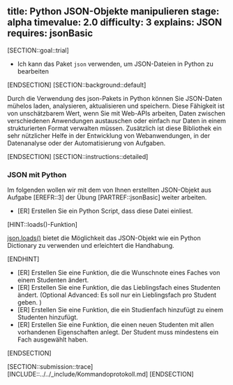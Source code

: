 title: Python JSON-Objekte manipulieren
stage: alpha
timevalue: 2.0
difficulty: 3
explains: JSON
requires: jsonBasic
---
[SECTION::goal::trial]

- Ich kann das Paket `json` verwenden, um JSON-Dateien in Python zu bearbeiten

[ENDSECTION]
[SECTION::background::default]

Durch die Verwendung des json-Pakets in Python können Sie JSON-Daten mühelos laden,
analysieren, aktualisieren und speichern. Diese Fähigkeit ist von unschätzbarem Wert,
wenn Sie mit Web-APIs arbeiten, Daten zwischen verschiedenen Anwendungen austauschen
oder einfach nur Daten in einem strukturierten Format verwalten müssen. Zusätzlich ist
diese Bibliothek ein sehr nützlicher Helfe in der Entwicklung von Webanwendungen,
in der Datenanalyse oder der Automatisierung von Aufgaben.

[ENDSECTION]
[SECTION::instructions::detailed]

### JSON mit Python

Im folgenden wollen wir mit dem von Ihnen erstellten JSON-Objekt aus Aufgabe [EREFR::3] der Übung [PARTREF::jsonBasic] weiter arbeiten.

- [ER] Erstellen Sie ein Python Script, dass diese Datei einliest.

[HINT::loads()-Funktion]

[json.loads()](https://docs.python.org/3/library/json.html#json.loads) bietet die Möglichkeit das JSON-Objekt wie ein Python Dictionary zu verwenden und erleichtert die Handhabung.

[ENDHINT]

- [ER] Erstellen Sie eine Funktion, die die Wunschnote eines Faches von einem Studenten ändert.
- [ER] Erstellen Sie eine Funktion, die das Lieblingsfach eines Studenten ändert.
(Optional Advanced: Es soll nur ein Lieblingsfach pro Student geben. )
- [ER] Erstellen Sie eine Funktion, die ein Studienfach hinzufügt zu einem Studenten hinzufügt.
- [ER] Erstellen Sie eine Funktion, die einen neuen Studenten mit allen vorhandenen Eigenschaften anlegt. Der Student muss mindestens ein Fach ausgewählt haben.

[ENDSECTION]

[SECTION::submission::trace]
[INCLUDE::../../_include/Kommandoprotokoll.md]
[ENDSECTION]
